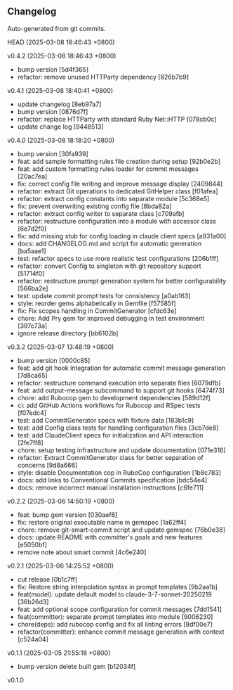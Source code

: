 Changelog
---------

Auto-generated from git commits.

HEAD   (2025-03-08 18:46:43 +0800)


v0.4.2   (2025-03-08 18:46:43 +0800)
  * bump version [5d4f365]
  * refactor: remove unused HTTParty dependency [826b7b9]

v0.4.1   (2025-03-08 18:40:41 +0800)
  * update changelog [8eb97a7]
  * bump version [0876d7f]
  * refactor: replace HTTParty with standard Ruby Net::HTTP [078cb0c]
  * update change log [9448513]

v0.4.0   (2025-03-08 18:18:20 +0800)
  * bump version [30fa939]
  * feat: add sample formatting rules file creation during setup [92b0e2b]
  * feat: add custom formatting rules loader for commit messages [20ac7ea]
  * fix: correct config file writing and improve message display [2409844]
  * refactor: extract Git operations to dedicated GitHelper class [f01afea]
  * refactor: extract config constants into separate module [5c368e5]
  * fix: prevent overwriting existing config file [8bda82a]
  * refactor: extract config writer to separate class [c709afb]
  * refactor: restructure configuration into a module with accessor class 
    [6e7d2f0]
  * fix: add missing stub for config loading in claude client specs [a931a00]
  * docs: add CHANGELOG.md and script for automatic generation [ba5aae1]
  * test: refactor specs to use more realistic test configurations [206b1ff]
  * refactor: convert Config to singleton with git repository support [51714f0]
  * refactor: restructure prompt generation system for better configurability 
    [566ba2e]
  * test: update commit prompt tests for consistency [a0ab163]
  * style: reorder gems alphabetically in Gemfile [f57585f]
  * fix: Fix scopes handling in CommitGenerator [cfdc63e]
  * chore: Add Pry gem for improved debugging in test environment [397c73a]
  * ignore release directory [bb6102b]

v0.3.2   (2025-03-07 13:48:19 +0800)
  * bump version [0000c85]
  * feat: add git hook integration for automatic commit message generation 
    [7d8ca65]
  * refactor: restructure command execution into separate files [6079dfb]
  * feat: add output-message subcommand to support git hooks [6474f73]
  * chore: add Rubocop gem to development dependencies [589d12f]
  * ci: add GitHub Actions workflows for Rubocop and RSpec tests [f07edc4]
  * test: add CommitGenerator specs with fixture data [183b1c9]
  * test: add Config class tests for handling configuration files [3cb7de8]
  * test: add ClaudeClient specs for initialization and API interaction 
    [2fe7ff8]
  * chore: setup testing infrastructure and update documentation [071e316]
  * refactor: Extract CommitGenerator class for better separation of concerns 
    [9d8a666]
  * style: disable Documentation cop in RuboCop configuration [1b8c783]
  * docs: add links to Conventional Commits specification [bdc54e4]
  * docs: remove incorrect manual installation instructions [c6fe711]

v0.2.2   (2025-03-06 14:50:19 +0800)
  * feat: bump gem version [030aef6]
  * fix: restore original executable name in gemspec [1a62ff4]
  * chore: remove git-smart-commit script and update gemspec [76b0e38]
  * docs: update README with committer's goals and new features [e5050bf]
  * remove note about smart commit [4c6e240]

v0.2.1   (2025-03-06 14:25:52 +0800)
  * cut release [0b1c7ff]
  * fix: Restore string interpolation syntax in prompt templates [9b2aa1b]
  * feat(model): update default model to claude-3-7-sonnet-20250219 [36b26d3]
  * feat: add optional scope configuration for commit messages [7dd1541]
  * feat(committer): separate prompt templates into module [9006230]
  * chore(deps): add rubocop config and fix all linting errors [8df00e7]
  * refactor(committer): enhance commit message generation with context 
    [c524a04]

v0.1.1   (2025-03-05 21:55:18 +0800)
  * bump version delete built gem [b12034f]

v0.1.0


